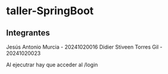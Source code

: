 ﻿# taller-SpringBoot

## Integrantes
Jesús Antonio Murcia - 20241020016
Didier Stiveen Torres Gil - 20241020023


Al ejecutrar hay que acceder al /login

